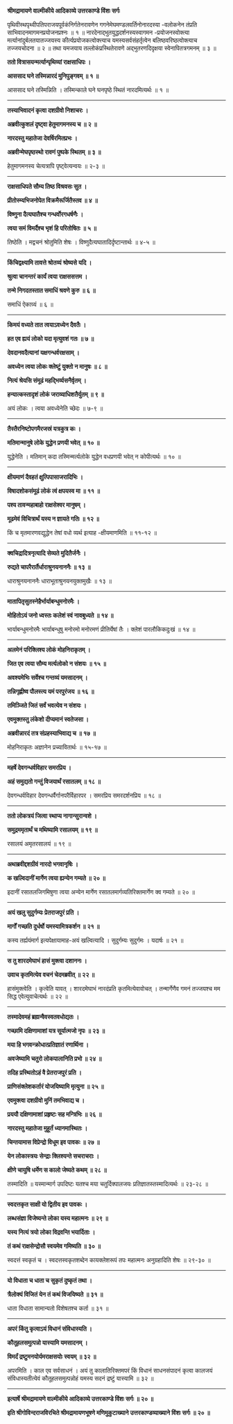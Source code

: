 **श्रीमद्रामायणे वाल्मीकीये आदिकाव्ये उत्तरकाण्डे विंशः सर्गः**

पृथिवीस्थपृथ्वीपतिपराजयपूर्वकंनिर्गतेनरावणेन गगनेमेघमण्डलवर्तिनोनारदस्या -वलोकनेन तंप्रति साभिवादनमागमनप्रयोजनप्रश्नः ॥ १ ॥ नारदेनाद्भुतयुद्धदर्शनस्यस्वागमन -प्रयोजनस्वोक्त्या मर्त्यानांदुर्बलतयातज्जयस्य कीर्त्यप्रयोजकत्वोक्त्त्याच यमस्यसर्वसंहर्तृत्वेन बलिष्ठवरिष्ठत्वोक्त्याच तज्जयचोदना ॥ २ ॥ तथा यमजयाय तल्लोकंप्रस्थितेरावणे अद्भुतरणदिदृक्षया स्वेनापितत्रगमनम् ॥ ३ ॥

**ततो वित्रासयन्मर्त्यान्पृथिव्यां राक्षसाधिपः ।**

**आससाद घने तस्मिन्नारदं मुनिपुङ्गवम् ॥ १ ॥**

आससाद घने तस्मिन्निति । तस्मिन्काले घने घनपृष्ठे स्थितं नारदमित्यर्थः ॥ १ ॥

****

**तस्याभिवादनं कृत्वा दशग्रीवो निशाचरः ।**

**अब्रवीत्कुशलं दृष्ट्वा हेतुमागमनस्य च ॥ २ ॥**

**नारदस्तु महातेजा देवर्षिरमितप्रभः ।**

**अब्रवीन्मेघपृष्ठस्थो रावणं पुष्पके स्थितम् ॥ ३ ॥**

हेतुमागमनस्य चेत्यत्रापि पृष्ट्वेत्यन्वयः ॥ २-३ ॥

****

**राक्षसाधिपते सौम्य तिष्ठ विश्रवसः सुत ।**

**प्रीतोस्म्यभिजनोपेत विक्रमैरूर्जितैस्तव ॥ ४ ॥**

**विष्णुना दैत्यघातैश्च गन्धर्वोरगधर्षणैः ।**

**त्वया समं विमर्दैश्च भृशं हि परितोषितः ॥ ५ ॥**

तिष्ठेति । मद्वचनं श्रोतुमिति शेषः । विष्णुदैत्यघातादिर्दृष्टान्तार्थः ॥ ४-५ ॥

****

**किंचिद्वक्ष्यामि तावत्ते श्रोतव्यं श्रोष्यसे यदि ।**

**श्रुत्वा चानन्तरं कार्यं त्वया राक्षससत्तम ।**

**तन्मे निगदतस्तात समाधिं श्रवणे कुरु ॥ ६ ॥**

समाधिं ऐकाग्र्यं ॥ ६ ॥

****

**किमयं वध्यते तात त्वयाऽवध्येन दैवतैः ।**

**हत एव ह्ययं लोको यदा मृत्युवशं गतः ॥ ७ ॥**

**देवदानवदैत्यानां यक्षगन्धर्वरक्षसाम् ।**

**अवध्येन त्वया लोकः क्लेष्टुं युक्तो न मानुषः ॥ ८ ॥**

**नित्यं श्रेयसि संमूढं महद्भिर्व्यसनैर्वृतम् ।**

**हन्यात्कस्तादृशं लोकं जराव्याधिशतैर्युतम् ॥ ९ ॥**

अयं लोकः । त्वया अवध्येनेति च्छेदः ॥ ७-९ ॥

****

**तैस्तैरनिष्टोपगमैरजस्रं यत्रकुत्र कः ।**

**मतिमान्मानुषे लोके युद्धेन प्रणयी भवेत् ॥ १० ॥**

युद्धेनेति । मतिमान् कदा तस्मिन्मर्त्यलोके युद्धेन वधप्रणयी भवेत् न कोपीत्यर्थः ॥ १० ॥

****

**क्षीयमाणं दैवहतं क्षुत्पिपासाजरादिभिः ।**

**विषादशोकसंमूढं लोकं त्वं क्षपयस्व मा ॥ ११ ॥**

**पश्य तावन्महाबाहो राक्षसेश्वर मानुषम् ।**

**मूढमेवं विचित्रार्थं यस्य न ज्ञायते गतिः ॥ १२ ॥**

किं च मृतमारणवद्युद्धेन तेषां वधो व्यर्थ इत्याह -क्षीयमाणमिति ॥ ११-१२ ॥

****

**क्वचिद्रादित्रनृत्यादि सेव्यते मुदितैर्जनैः ।**

**रुद्यते चापरैरार्तैर्धाराश्रुनयनाननैः ॥ १३ ॥**

धाराश्रुनयनाननैः धाराभूताश्रुनयनयुक्तमुखैः ॥ १३ ॥

****

**मातापितृसुतस्नेहैर्भार्याबन्धुमनोरमैः ।**

**मोहितोऽयं जनो ध्वस्तः कलेशं स्वं नावबुध्यते ॥ १४ ॥**

भार्याबन्धुमनोरमैः भार्याबन्धुषु मनोरमो मनोरमणं प्रीतिर्येषां तैः । क्लेशं पारलौकिकदुःखं ॥ १४ ॥

****

**अलमेनं परिक्लिश्य लोकं मोहनिराकृतम् ।**

**जित एव त्वया सौम्य मर्त्यलोको न संशयः ॥ १५ ॥**

**अवश्यमेभिः सर्वेश्च गन्तव्यं यमसादनम् ।**

**तन्निगृह्णीष्व पौलस्त्य यमं परपुरंजय ॥ १६ ॥**

**तमिञ्जिते जितं सर्वं भवत्येव न संशयः ।**

**एवमुक्तस्तु लंकेशो दीप्यमानं स्वतेजसा ।**

**अब्रवीन्नारदं तत्र संप्रहस्याभिवाद्य च ॥ १७ ॥**

मोहनिराकृतः अज्ञानेन प्रच्यावितार्थः ॥ १५-१७ ॥

****

**महर्षे देवगन्धर्वविहार समरप्रिय ।**

**अहं समुद्यतो गन्तुं विजयार्थं रसातलम् ॥ १८ ॥**

देवगन्धर्वविहार देवगन्धर्वैर्गानपरैर्विहारपर । समरप्रिय समरदर्शनप्रिय ॥ १८ ॥

****

**ततो लोकत्रयं जित्वा स्थाप्य नागान्सुरान्वशे ।**

**समुद्रममृतार्थं च मथिष्यामि रसालयम् ॥ १९ ॥**

रसालयं अमृतरसालयं ॥ १९ ॥

****

**अथाब्रवीद्दशग्रीवं नारदो भगवानृषिः ।**

**क खल्विदानीं मार्गेण त्वया ह्यन्येन गम्यते ॥ २० ॥**

इदानीं रसातलजिगमिषुणा त्वया अन्येन मार्गेण रसातलमार्गव्यतिरिक्तमार्गेण क्व गम्यते ॥ २० ॥

****

**अयं खलु सुदुर्गम्यः प्रेतराजपुरं प्रति ।**

**मार्गों गच्छति दुर्धर्षो यमस्यामित्रकर्शन ॥ २१ ॥**

कस्य तर्ह्ययंमार्ग इत्यपेक्षायामाह-अयं खल्वित्यादि । सुदुर्गम्यः सुदुर्गमः । यदार्षः ॥ २१ ॥

****

**स तु शारदमेघाभं हासं मुक्त्वा दशाननः ।**

**उवाच कृतमित्येव वचनं चेदमब्रवीत् ॥ २२ ॥**

हासंमुक्त्वेति । कृत्वेति यावत् । शारदमेघाभं नारदंप्रति कृतमित्येवावोचत् । तन्मार्गेणैव गमनं तज्जयश्च मम सिद्ध एवेत्युवाचेत्यर्थः ॥ २२ ॥

****

**तस्मादेवमहं ब्रह्मन्वैवस्वतवधोद्यतः ।**

**गच्छामि दक्षिणामाशां यत्र सूर्यात्मजो नृपः ॥ २३ ॥**

**मया हि भगवन्क्रोधात्प्रतिज्ञातं रणार्थिना ।**

**अवजेष्यामि चतुरो लोकपालानिति प्रभो ॥ २४ ॥**

**तदिह प्रस्थितोऽहं वै प्रेतराजपुरं प्रति ।**

**प्राणिसंक्लेशकर्तारं योजयिष्यामि मृत्युना ॥ २५ ॥**

**एवमुक्त्वा दशग्रीवो मुनिं तमभिवाद्य च ।**

**प्रययौ दक्षिणामाशां प्रहृष्टः सह मन्त्रिभिः ॥ २६ ॥**

**नारदस्तु महातेजा मुहूर्तं ध्यानमास्थितः ।**

**चिन्तयामास विप्रेन्द्रो विधूम इव पावकः ॥ २७ ॥**

**येन लोकास्त्रयः सेन्द्राः क्लिश्यन्ते सचराचराः ।**

**क्षीणे चायुषि धर्मेण स कालो जेष्यते कथम् ॥ २८ ॥**

तस्मादिति ॥ यस्मान्मार्ग उपदिष्टः यतश्च मया चतुर्दिक्पालजयः प्रतिज्ञातस्तस्मादित्यर्थः ॥ २३-२८ ॥

****

**स्वदत्तकृत साक्षी यो द्वितीय इव पावकः ।**

**लब्धसंज्ञा विजेष्यन्ते लोका यस्य महात्मनः ॥ २९ ॥**

**यस्य नित्यं त्रयो लोका विद्रवन्ति भयार्दिताः ।**

**तं कथं राक्षसेन्द्रोसौ स्वयमेव गमिष्यति ॥ ३० ॥**

स्वदत्तं स्वकृतं च । स्वदत्तस्वकृतशब्देन कायक्लेशरूपं तपः महात्मनः अनुग्रहादिति शेषः ॥ २९-३० ॥

****

**यो विधाता च धाता च सुकृतं दुष्कृतं तथा ।**

**त्रैलोक्यं विजितं येन तं कथं विजयिष्यते ॥ ३१ ॥**

धाता विधाता सामान्यतो विशेषतश्च कर्ता ॥ ३१ ॥

****

**अपरं किंतु कृत्वाऽयं विधानं संविधास्यति ।**

**कौतूहलसमुत्पन्नो यास्यामि यमसादनम् ।**

**विमर्दं द्रष्टुमनयोर्यमराक्षसयोः स्वयम् ॥ ३२ ॥**

अपरमिति । काल एव सर्वसाधनं । अयं तु कालातिरिक्तमपरं किं विधानं साधनसंपादनं कृत्वा कालजयं संविधास्यतीत्येवं कौतूहलसमुत्पन्नोहं यमस्य सदनं द्रष्टुं यास्यामि ॥ ३२ ॥

****

**इत्यार्षे श्रीमद्रामायणे वाल्मीकीये आदिकाव्ये उत्तरकाण्डे विंशः सर्गः ॥ २० ॥**

**इति श्रीगोविन्दराजविरचिते श्रीमद्रामायणभूषणे मणिमुकुटाख्याने उत्तरकाण्डव्याख्याने विंशः सर्गः ॥ २० ॥**
